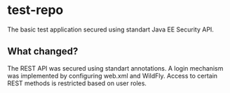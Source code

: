 # test-repo
The basic test application secured using standart Java EE Security API.

## What changed?
The REST API was secured using standart annotations.
A login mechanism was implemented by configuring web.xml and WildFly.
Access to certain REST methods is restricted based on user roles.
